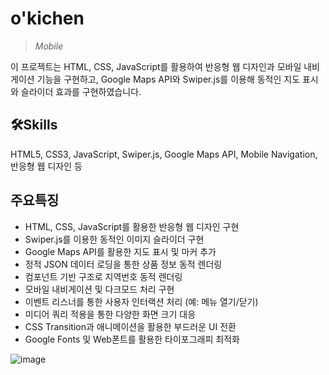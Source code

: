 # **o'kichen** 
>*Mobile*

이 프로젝트는 HTML, CSS, JavaScript를 활용하여 반응형 웹 디자인과 모바일 내비게이션 기능을 구현하고, Google Maps API와 Swiper.js를 이용해 동적인 지도 표시와 슬라이더 효과를 구현하였습니다. 


## 🛠Skills
HTML5, CSS3, JavaScript, Swiper.js, Google Maps API, Mobile Navigation, 반응형 웹 디자인 등 


## 주요특징
* HTML, CSS, JavaScript를 활용한 반응형 웹 디자인 구현
* Swiper.js를 이용한 동적인 이미지 슬라이더 구현
* Google Maps API를 활용한 지도 표시 및 마커 추가
* 정적 JSON 데이터 로딩을 통한 상품 정보 동적 렌더링
* 컴포넌트 기반 구조로 지역번호 동적 렌더링
* 모바일 내비게이션 및 다크모드 처리 구현
* 이벤트 리스너를 통한 사용자 인터랙션 처리 (예: 메뉴 열기/닫기)
* 미디어 쿼리 적용을 통한 다양한 화면 크기 대응
* CSS Transition과 애니메이션을 활용한 부드러운 UI 전환
* Google Fonts 및 Web폰트를 활용한 타이포그래피 최적화



![image](https://github.com/user-attachments/assets/18b0bdfe-d4e7-4842-853d-5f4854653d25)
